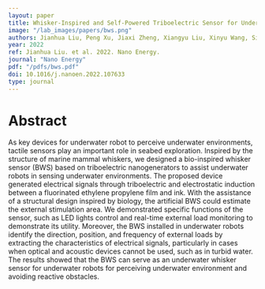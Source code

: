 ```yaml
---
layout: paper
title: Whisker-Inspired and Self-Powered Triboelectric Sensor for Underwater Obstacle Detection and Collision Avoidance
image: "/lab_images/papers/bws.png"
authors: Jianhua Liu, Peng Xu, Jiaxi Zheng, Xiangyu Liu, Xinyu Wang, Siyuan Wang, Tangzhen Guan, Guangming Xie, Minyi Xu
year: 2022
ref: Jianhua Liu. et al. 2022. Nano Energy.
journal: "Nano Energy"
pdf: "/pdfs/bws.pdf"
doi: 10.1016/j.nanoen.2022.107633
type: journal
---
```


# Abstract

As key devices for underwater robot to perceive underwater environments, tactile sensors play an important role in seabed exploration. Inspired by the structure of marine mammal whiskers, we designed a bio-inspired whisker sensor (BWS) based on triboelectric nanogenerators to assist underwater robots in sensing underwater environments. The proposed device generated electrical signals through triboelectric and electrostatic induction between a fluorinated ethylene propylene film and ink. With the assistance of a structural design inspired by biology, the artificial BWS could estimate the external stimulation area. We demonstrated specific functions of the sensor, such as LED lights control and real-time external load monitoring to demonstrate its utility. Moreover, the BWS installed in underwater robots identify the direction, position, and frequency of external loads by extracting the characteristics of electrical signals, particularly in cases when optical and acoustic devices cannot be used, such as in turbid water. The results showed that the BWS can serve as an underwater whisker sensor for underwater robots for perceiving underwater environment and avoiding reactive obstacles.